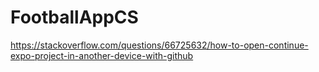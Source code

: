 # FootballAppCS
https://stackoverflow.com/questions/66725632/how-to-open-continue-expo-project-in-another-device-with-github
